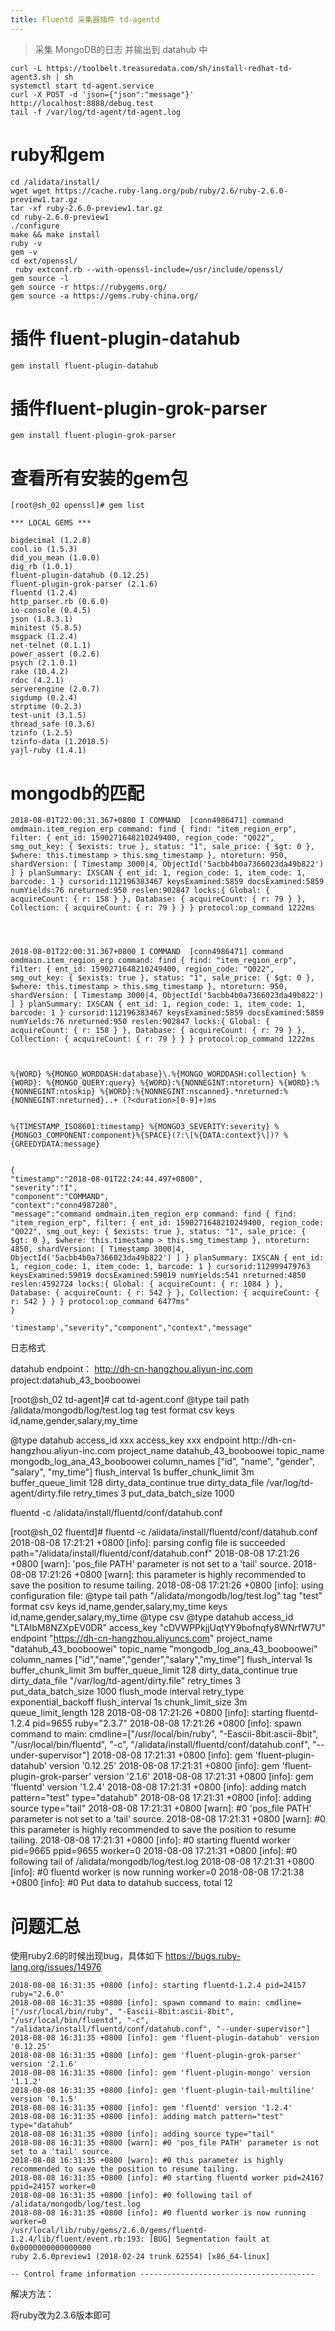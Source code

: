 ```yaml
---
title: Fluentd 采集器插件 td-agentd
---
```


> 采集 MongoDB的日志 并输出到 datahub 中
```shell
curl -L https://toolbelt.treasuredata.com/sh/install-redhat-td-agent3.sh | sh
systemctl start td-agent.service
curl -X POST -d 'json={"json":"message"}' http://localhost:8888/debug.test
tail -f /var/log/td-agent/td-agent.log
```

# ruby和gem

```shell
cd /alidata/install/
wget wget https://cache.ruby-lang.org/pub/ruby/2.6/ruby-2.6.0-preview1.tar.gz
tar -xf ruby-2.6.0-preview1.tar.gz 
cd ruby-2.6.0-preview1
./configure
make && make install
ruby -v
gem -v
cd ext/openssl/
 ruby extconf.rb --with-openssl-include=/usr/include/openssl/
gem source -l
gem source -r https://rubygems.org/
gem source -a https://gems.ruby-china.org/

```

# 插件 fluent-plugin-datahub

```shell
gem install fluent-plugin-datahub
```

# 插件fluent-plugin-grok-parser

```shell
gem install fluent-plugin-grok-parser
```

# 查看所有安装的gem包
```shell
[root@sh_02 openssl]# gem list

*** LOCAL GEMS ***

bigdecimal (1.2.8)
cool.io (1.5.3)
did_you_mean (1.0.0)
dig_rb (1.0.1)
fluent-plugin-datahub (0.12.25)
fluent-plugin-grok-parser (2.1.6)
fluentd (1.2.4)
http_parser.rb (0.6.0)
io-console (0.4.5)
json (1.8.3.1)
minitest (5.8.5)
msgpack (1.2.4)
net-telnet (0.1.1)
power_assert (0.2.6)
psych (2.1.0.1)
rake (10.4.2)
rdoc (4.2.1)
serverengine (2.0.7)
sigdump (0.2.4)
strptime (0.2.3)
test-unit (3.1.5)
thread_safe (0.3.6)
tzinfo (1.2.5)
tzinfo-data (1.2018.5)
yajl-ruby (1.4.1)

```

# mongodb的匹配



```shell
2018-08-01T22:00:31.367+0800 I COMMAND  [conn4986471] command omdmain.item_region_erp command: find { find: "item_region_erp", filter: { ent_id: 1590271648210249400, region_code: "Q022", smg_out_key: { $exists: true }, status: "1", sale_price: { $gt: 0 }, $where: this.timestamp > this.smg_timestamp }, ntoreturn: 950, shardVersion: [ Timestamp 3000|4, ObjectId('5acbb4b0a7366023da49b822') ] } planSummary: IXSCAN { ent_id: 1, region_code: 1, item_code: 1, barcode: 1 } cursorid:112196383467 keysExamined:5859 docsExamined:5859 numYields:76 nreturned:950 reslen:902847 locks:{ Global: { acquireCount: { r: 158 } }, Database: { acquireCount: { r: 79 } }, Collection: { acquireCount: { r: 79 } } } protocol:op_command 1222ms




2018-08-01T22:00:31.367+0800 I COMMAND  [conn4986471] command omdmain.item_region_erp command: find { find: "item_region_erp", filter: { ent_id: 1590271648210249400, region_code: "Q022", smg_out_key: { $exists: true }, status: "1", sale_price: { $gt: 0 }, $where: this.timestamp > this.smg_timestamp }, ntoreturn: 950, shardVersion: [ Timestamp 3000|4, ObjectId('5acbb4b0a7366023da49b822') ] } planSummary: IXSCAN { ent_id: 1, region_code: 1, item_code: 1, barcode: 1 } cursorid:112196383467 keysExamined:5859 docsExamined:5859 numYields:76 nreturned:950 reslen:902847 locks:{ Global: { acquireCount: { r: 158 } }, Database: { acquireCount: { r: 79 } }, Collection: { acquireCount: { r: 79 } } } protocol:op_command 1222ms



%{WORD} %{MONGO_WORDDASH:database}\.%{MONGO_WORDDASH:collection} %{WORD}: %{MONGO_QUERY:query} %{WORD}:%{NONNEGINT:ntoreturn} %{WORD}:%{NONNEGINT:ntoskip} %{WORD}:%{NONNEGINT:nscanned}.*nreturned:%{NONNEGINT:nreturned}..+ (?<duration>[0-9]+)ms


%{TIMESTAMP_ISO8601:timestamp} %{MONGO3_SEVERITY:severity} %{MONGO3_COMPONENT:component}%{SPACE}(?:\[%{DATA:context}\])? %{GREEDYDATA:message}


{
"timestamp":"2018-08-01T22:24:44.497+0800",
"severity":"I",
"component":"COMMAND",
"context":"conn4987280",
"message":"command omdmain.item_region_erp command: find { find: "item_region_erp", filter: { ent_id: 1590271648210249400, region_code: "Q022", smg_out_key: { $exists: true }, status: "1", sale_price: { $gt: 0 }, $where: this.timestamp > this.smg_timestamp }, ntoreturn: 4850, shardVersion: [ Timestamp 3000|4, ObjectId('5acbb4b0a7366023da49b822') ] } planSummary: IXSCAN { ent_id: 1, region_code: 1, item_code: 1, barcode: 1 } cursorid:112999479763 keysExamined:59019 docsExamined:59019 numYields:541 nreturned:4850 reslen:4592724 locks:{ Global: { acquireCount: { r: 1084 } }, Database: { acquireCount: { r: 542 } }, Collection: { acquireCount: { r: 542 } } } protocol:op_command 6477ms"
}

'timestamp',"severity","component","context","message"

```

日志格式

datahub endpoint：
http://dh-cn-hangzhou.aliyun-inc.com
project:datahub_43_booboowei



[root@sh_02 td-agent]# cat td-agent.conf
<source>
  @type tail
  path /alidata/mongodb/log/test.log
  tag test
  format csv 
  keys id,name,gender,salary,my_time
</source>


<match test>
  @type datahub
  access_id xxx
  access_key xxx
  endpoint http://dh-cn-hangzhou.aliyun-inc.com
  project_name datahub_43_booboowei
  topic_name mongodb_log_ana_43_booboowei
  column_names ["id", "name", "gender", "salary", "my_time"]
  flush_interval 1s
  buffer_chunk_limit 3m
  buffer_queue_limit 128
  dirty_data_continue true
  dirty_data_file /var/log/td-agent/dirty.file
  retry_times 3
  put_data_batch_size 1000
</match>

fluentd -c /alidata/install/fluentd/conf/datahub.conf


[root@sh_02 fluentd]# fluentd -c /alidata/install/fluentd/conf/datahub.conf
2018-08-08 17:21:21 +0800 [info]: parsing config file is succeeded path="/alidata/install/fluentd/conf/datahub.conf"
2018-08-08 17:21:26 +0800 [warn]: 'pos_file PATH' parameter is not set to a 'tail' source.
2018-08-08 17:21:26 +0800 [warn]: this parameter is highly recommended to save the position to resume tailing.
2018-08-08 17:21:26 +0800 [info]: using configuration file: <ROOT>
  <source>
    @type tail
    path "/alidata/mongodb/log/test.log"
    tag "test"
    format csv
    keys id,name,gender,salary,my_time
    <parse>
      keys id,name,gender,salary,my_time
      @type csv
    </parse>
  </source>
  <match test>
    @type datahub
    access_id "LTAIbM8NZXpEV0DR"
    access_key "cDVWPPkjjUqtYY9bofnqfy8WNrfW7U"
    endpoint "https://dh-cn-hangzhou.aliyuncs.com"
    project_name "datahub_43_booboowei"
    topic_name "mongodb_log_ana_43_booboowei"
    column_names ["id","name","gender","salary","my_time"]
    flush_interval 1s
    buffer_chunk_limit 3m
    buffer_queue_limit 128
    dirty_data_continue true
    dirty_data_file "/var/log/td-agent/dirty.file"
    retry_times 3
    put_data_batch_size 1000
    <buffer>
      flush_mode interval
      retry_type exponential_backoff
      flush_interval 1s
      chunk_limit_size 3m
      queue_limit_length 128
    </buffer>
  </match>
</ROOT>
2018-08-08 17:21:26 +0800 [info]: starting fluentd-1.2.4 pid=9655 ruby="2.3.7"
2018-08-08 17:21:26 +0800 [info]: spawn command to main:  cmdline=["/usr/local/bin/ruby", "-Eascii-8bit:ascii-8bit", "/usr/local/bin/fluentd", "-c", "/alidata/install/fluentd/conf/datahub.conf", "--under-supervisor"]
2018-08-08 17:21:31 +0800 [info]: gem 'fluent-plugin-datahub' version '0.12.25'
2018-08-08 17:21:31 +0800 [info]: gem 'fluent-plugin-grok-parser' version '2.1.6'
2018-08-08 17:21:31 +0800 [info]: gem 'fluentd' version '1.2.4'
2018-08-08 17:21:31 +0800 [info]: adding match pattern="test" type="datahub"
2018-08-08 17:21:31 +0800 [info]: adding source type="tail"
2018-08-08 17:21:31 +0800 [warn]: #0 'pos_file PATH' parameter is not set to a 'tail' source.
2018-08-08 17:21:31 +0800 [warn]: #0 this parameter is highly recommended to save the position to resume tailing.
2018-08-08 17:21:31 +0800 [info]: #0 starting fluentd worker pid=9665 ppid=9655 worker=0
2018-08-08 17:21:31 +0800 [info]: #0 following tail of /alidata/mongodb/log/test.log
2018-08-08 17:21:31 +0800 [info]: #0 fluentd worker is now running worker=0
2018-08-08 17:21:38 +0800 [info]: #0 Put data to datahub success, total 12



# 问题汇总

使用ruby2.6的时候出现bug，具体如下
https://bugs.ruby-lang.org/issues/14976

```shell
2018-08-08 16:31:35 +0800 [info]: starting fluentd-1.2.4 pid=24157 ruby="2.6.0"
2018-08-08 16:31:35 +0800 [info]: spawn command to main: cmdline=["/usr/local/bin/ruby", "-Eascii-8bit:ascii-8bit", "/usr/local/bin/fluentd", "-c", "/alidata/install/fluentd/conf/datahub.conf", "--under-supervisor"]
2018-08-08 16:31:35 +0800 [info]: gem 'fluent-plugin-datahub' version '0.12.25'
2018-08-08 16:31:35 +0800 [info]: gem 'fluent-plugin-grok-parser' version '2.1.6'
2018-08-08 16:31:35 +0800 [info]: gem 'fluent-plugin-mongo' version '1.1.2'
2018-08-08 16:31:35 +0800 [info]: gem 'fluent-plugin-tail-multiline' version '0.1.5'
2018-08-08 16:31:35 +0800 [info]: gem 'fluentd' version '1.2.4'
2018-08-08 16:31:35 +0800 [info]: adding match pattern="test" type="datahub"
2018-08-08 16:31:35 +0800 [info]: adding source type="tail"
2018-08-08 16:31:35 +0800 [warn]: #0 'pos_file PATH' parameter is not set to a 'tail' source.
2018-08-08 16:31:35 +0800 [warn]: #0 this parameter is highly recommended to save the position to resume tailing.
2018-08-08 16:31:35 +0800 [info]: #0 starting fluentd worker pid=24167 ppid=24157 worker=0
2018-08-08 16:31:35 +0800 [info]: #0 following tail of /alidata/mongodb/log/test.log
2018-08-08 16:31:35 +0800 [info]: #0 fluentd worker is now running worker=0
/usr/local/lib/ruby/gems/2.6.0/gems/fluentd-1.2.4/lib/fluent/event.rb:193: [BUG] Segmentation fault at 0x0000000000000000
ruby 2.6.0preview1 (2018-02-24 trunk 62554) [x86_64-linux]

-- Control frame information ---------------------------------------

```

解决方法：

将ruby改为2.3.6版本即可
